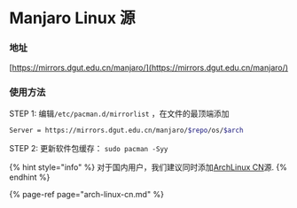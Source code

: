 # Manjaro Linux 源

### 地址

[https://mirrors.dgut.edu.cn/manjaro/](https://mirrors.dgut.edu.cn/manjaro/)

### 使用方法

STEP 1: 编辑`/etc/pacman.d/mirrorlist` ，在文件的最顶端添加

```bash
Server = https://mirrors.dgut.edu.cn/manjaro/$repo/os/$arch
```

STEP 2: 更新软件包缓存： `sudo pacman -Syy`

{% hint style="info" %}
对于国内用户，我们建议同时添加[ArchLinux CN](arch-linux-cn.md)源.
{% endhint %}

{% page-ref page="arch-linux-cn.md" %}


